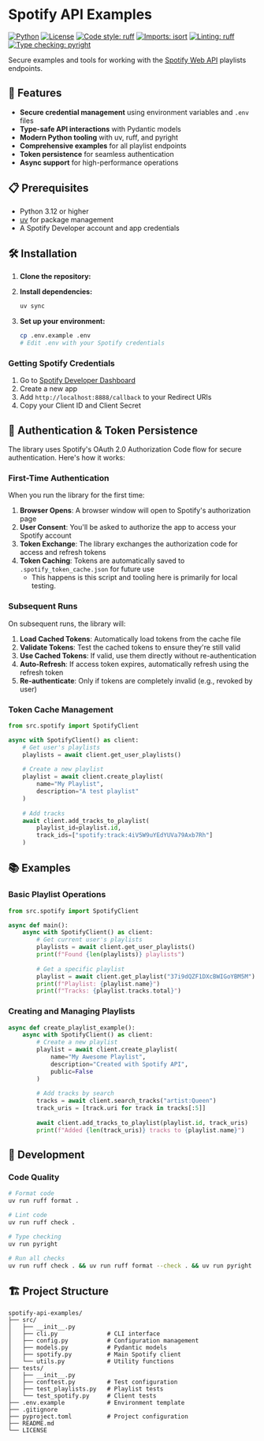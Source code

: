 # Spotify API Examples

[![Python](https://img.shields.io/badge/python-3.12+-blue.svg)](https://www.python.org/downloads/)
[![License](https://img.shields.io/badge/license-MIT-green.svg)](LICENSE)
[![Code style: ruff](https://img.shields.io/badge/code%20style-ruff-000000.svg)](https://github.com/astral-sh/ruff)
[![Imports: isort](https://img.shields.io/badge/%20imports-isort-%231674b1?style=flat&labelColor=ef8336)](https://pycqa.github.io/isort/)
[![Linting: ruff](https://img.shields.io/badge/linting-ruff-red.svg)](https://github.com/astral-sh/ruff)
[![Type checking: pyright](https://img.shields.io/badge/type%20checking-pyright-yellow.svg)](https://github.com/microsoft/pyright)

Secure examples and tools for working with the [Spotify Web API](https://developer.spotify.com/documentation/web-api) playlists endpoints.

## 🚀 Features

- **Secure credential management** using environment variables and `.env` files
- **Type-safe API interactions** with Pydantic models
- **Modern Python tooling** with uv, ruff, and pyright
- **Comprehensive examples** for all playlist endpoints
- **Token persistence** for seamless authentication
- **Async support** for high-performance operations

## 📋 Prerequisites

- Python 3.12 or higher
- [uv](https://docs.astral.sh/uv/) for package management
- A Spotify Developer account and app credentials

## 🛠️ Installation

1. **Clone the repository:**
2. **Install dependencies:**
   ```bash
   uv sync
   ```

3. **Set up your environment:**
   ```bash
   cp .env.example .env
   # Edit .env with your Spotify credentials
   ```

### Getting Spotify Credentials

1. Go to [Spotify Developer Dashboard](https://developer.spotify.com/dashboard)
2. Create a new app
3. Add `http://localhost:8888/callback` to your Redirect URIs
4. Copy your Client ID and Client Secret

## 🔐 Authentication & Token Persistence

The library uses Spotify's OAuth 2.0 Authorization Code flow for secure authentication. Here's how it works:

### First-Time Authentication

When you run the library for the first time:

1. **Browser Opens**: A browser window will open to Spotify's authorization page
2. **User Consent**: You'll be asked to authorize the app to access your Spotify account
3. **Token Exchange**: The library exchanges the authorization code for access and refresh tokens
4. **Token Caching**: Tokens are automatically saved to `.spotify_token_cache.json` for future use
    * This happens is this script and tooling here is primarily for local testing.

### Subsequent Runs

On subsequent runs, the library will:

1. **Load Cached Tokens**: Automatically load tokens from the cache file
2. **Validate Tokens**: Test the cached tokens to ensure they're still valid
3. **Use Cached Tokens**: If valid, use them directly without re-authentication
4. **Auto-Refresh**: If access token expires, automatically refresh using the refresh token
5. **Re-authenticate**: Only if tokens are completely invalid (e.g., revoked by user)

### Token Cache Management

```python
from src.spotify import SpotifyClient

async with SpotifyClient() as client:
    # Get user's playlists
    playlists = await client.get_user_playlists()
    
    # Create a new playlist
    playlist = await client.create_playlist(
        name="My Playlist",
        description="A test playlist"
    )
    
    # Add tracks
    await client.add_tracks_to_playlist(
        playlist_id=playlist.id,
        track_ids=["spotify:track:4iV5W9uYEdYUVa79Axb7Rh"]
    )
```

## 📚 Examples

### Basic Playlist Operations

```python
from src.spotify import SpotifyClient

async def main():
    async with SpotifyClient() as client:
        # Get current user's playlists
        playlists = await client.get_user_playlists()
        print(f"Found {len(playlists)} playlists")
        
        # Get a specific playlist
        playlist = await client.get_playlist("37i9dQZF1DXcBWIGoYBM5M")
        print(f"Playlist: {playlist.name}")
        print(f"Tracks: {playlist.tracks.total}")
```

### Creating and Managing Playlists

```python
async def create_playlist_example():
    async with SpotifyClient() as client:
        # Create a new playlist
        playlist = await client.create_playlist(
            name="My Awesome Playlist",
            description="Created with Spotify API",
            public=False
        )
        
        # Add tracks by search
        tracks = await client.search_tracks("artist:Queen")
        track_uris = [track.uri for track in tracks[:5]]
        
        await client.add_tracks_to_playlist(playlist.id, track_uris)
        print(f"Added {len(track_uris)} tracks to {playlist.name}")
```
## 🔧 Development

### Code Quality

```bash
# Format code
uv run ruff format .

# Lint code
uv run ruff check .

# Type checking
uv run pyright

# Run all checks
uv run ruff check . && uv run ruff format --check . && uv run pyright
```
## 🏗️ Project Structure

```
spotify-api-examples/
├── src/
│   ├── __init__.py
│   ├── cli.py              # CLI interface
│   ├── config.py           # Configuration management
│   ├── models.py           # Pydantic models
│   ├── spotify.py          # Main Spotify client
│   └── utils.py            # Utility functions
├── tests/
│   ├── __init__.py
│   ├── conftest.py         # Test configuration
│   ├── test_playlists.py   # Playlist tests
│   └── test_spotify.py     # Client tests
├── .env.example            # Environment template
├── .gitignore
├── pyproject.toml          # Project configuration
├── README.md
└── LICENSE
```
